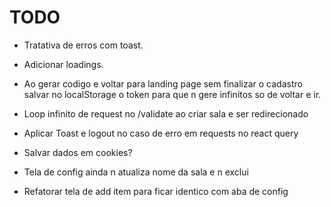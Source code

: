 # TODO

- Tratativa de erros com toast.

- Adicionar loadings.

- Ao gerar codigo e voltar para landing page sem finalizar o cadastro salvar no localStorage o token para que n gere
  infinitos so de voltar e ir.

- Loop infinito de request no /validate ao criar sala e ser redirecionado

- Aplicar Toast e logout no caso de erro em requests no react query

- Salvar dados em cookies?

- Tela de config ainda n atualiza nome da sala e n exclui

- Refatorar tela de add item para ficar identico com aba de config